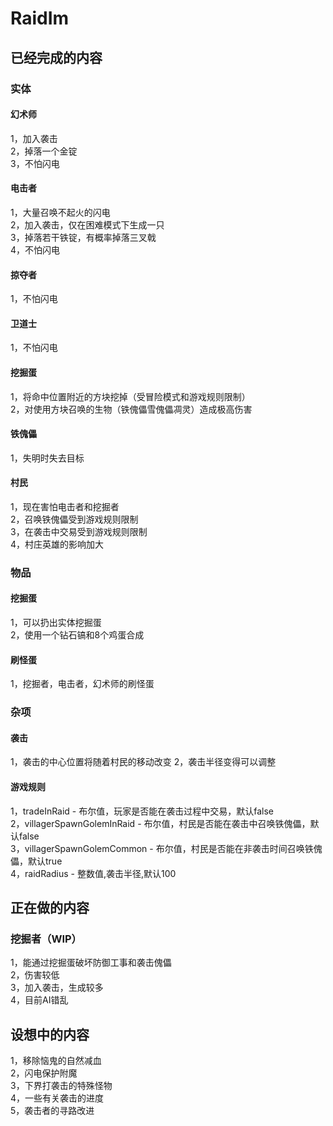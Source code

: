 # RaidIm
## 已经完成的内容
### 实体
#### 幻术师
1，加入袭击  
2，掉落一个金锭  
3，不怕闪电  
#### 电击者
1，大量召唤不起火的闪电  
2，加入袭击，仅在困难模式下生成一只  
3，掉落若干铁锭，有概率掉落三叉戟  
4，不怕闪电
#### 掠夺者
1，不怕闪电
#### 卫道士
1，不怕闪电
#### 挖掘蛋
1，将命中位置附近的方块挖掉（受冒险模式和游戏规则限制）  
2，对使用方块召唤的生物（铁傀儡雪傀儡凋灵）造成极高伤害  
#### 铁傀儡
1，失明时失去目标  
#### 村民
1，现在害怕电击者和挖掘者  
2，召唤铁傀儡受到游戏规则限制  
3，在袭击中交易受到游戏规则限制  
4，村庄英雄的影响加大  
### 物品
#### 挖掘蛋
1，可以扔出实体挖掘蛋  
2，使用一个钻石镐和8个鸡蛋合成  
#### 刷怪蛋
1，挖掘者，电击者，幻术师的刷怪蛋
### 杂项
#### 袭击
1，袭击的中心位置将随着村民的移动改变
2，袭击半径变得可以调整
#### 游戏规则
1，tradeInRaid - 布尔值，玩家是否能在袭击过程中交易，默认false  
2，villagerSpawnGolemInRaid - 布尔值，村民是否能在袭击中召唤铁傀儡，默认false  
3，villagerSpawnGolemCommon - 布尔值，村民是否能在非袭击时间召唤铁傀儡，默认true  
4，raidRadius - 整数值,袭击半径,默认100  
## 正在做的内容
### 挖掘者（WIP）
1，能通过挖掘蛋破坏防御工事和袭击傀儡  
2，伤害较低  
3，加入袭击，生成较多  
4，目前AI错乱  
## 设想中的内容
1，移除恼鬼的自然减血  
2，闪电保护附魔  
3，下界打袭击的特殊怪物  
4，一些有关袭击的进度  
5，袭击者的寻路改进
